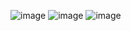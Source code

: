 ![image](https://github.com/Furkanozdes/Kids-Piano-2D/assets/126513507/455ba174-13f5-4140-9c3e-5b3fc95862c5)
![image](https://github.com/Furkanozdes/Kids-Piano-2D/assets/126513507/9ad13501-722b-4311-a215-9e99124ef7d8)
![image](https://github.com/Furkanozdes/Kids-Piano-2D/assets/126513507/790444b4-9d64-4706-bebb-c4df6d07baa5)


